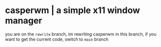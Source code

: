 # casperwm | a simple x11 window manager
you are on the `rewrite` branch, im rewriting casperwm in this 
branch, if you want to get the current code, switch to `main` branch
